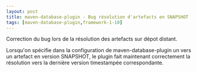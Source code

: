 ```yaml
---
layout: post
title: maven-database-plugin - Bug résolution d'artefacts en SNAPSHOT
tags: [maven-database-plugin,framework-1-10]
---
```

Correction du bug lors de la résolution des artefacts sur dépot distant.

Lorsqu'on spécifie dans la configuration de maven-database-plugin un <include> vers un artefact en version SNAPSHOT, le plugin fait maintenant correctement la résolution vers la dernière version timestampée correspondante.
